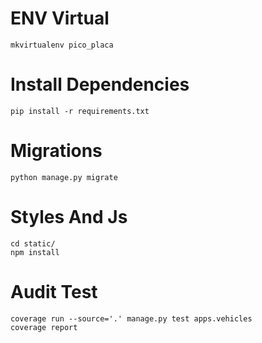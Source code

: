 # ENV Virtual
    mkvirtualenv pico_placa

# Install Dependencies 
    pip install -r requirements.txt
    
# Migrations
    python manage.py migrate

# Styles And Js
    cd static/
    npm install

# Audit Test
    coverage run --source='.' manage.py test apps.vehicles
    coverage report


